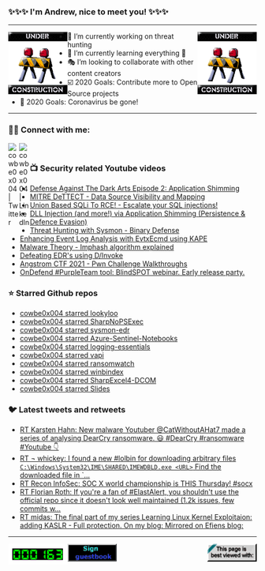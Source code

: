 ### ✨✨✨ I'm Andrew, nice to meet you! ✨✨✨

---
<img align="left" width="120px" src="https://raw.githubusercontent.com/cowbe0x004/cowbe0x004/master/images/image004.gif" />
<img align="right" width="120px" src="https://raw.githubusercontent.com/cowbe0x004/cowbe0x004/master/images/image004.gif" />

- 📖 I’m currently working on threat hunting
- 📘 I’m currently learning everything 🤣
- 🎭 I’m looking to collaborate with other content creators
- ☑️ 2020 Goals: Contribute more to Open Source projects
- 🦠 2020 Goals: Coronavirus be gone!

---

### 🤝🏽 Connect with me:
[<img align="left" alt="cowbe0x004 | Twitter" width="22px" src="https://cdn.jsdelivr.net/npm/simple-icons@v3/icons/twitter.svg" />][twitter]
[<img align="left" alt="cowbe0x004 | LinkedIn" width="22px" src="https://cdn.jsdelivr.net/npm/simple-icons@v3/icons/linkedin.svg" />][linkedin]

<!--
[<img align="left" alt="cowbe0x004.com" width="22px" src="https://raw.githubusercontent.com/iconic/open-iconic/master/svg/globe.svg" />][website]
[<img align="left" alt="cowbe0x004 | YouTube" width="22px" src="https://cdn.jsdelivr.net/npm/simple-icons@v3/icons/youtube.svg" />][youtube]
[<img align="left" alt="cowbe0x004 | Instagram" width="22px" src="https://cdn.jsdelivr.net/npm/simple-icons@v3/icons/instagram.svg" />][instagram]
-->

<br />

### 📺 Security related Youtube videos
<!-- YOUTUBE:START -->
- [Defense Against The Dark Arts Episode 2: Application Shimming](https://www.youtube.com/watch?v=FPJHko9H6TE)
- [MITRE DeTTECT - Data Source Visibility and Mapping](https://www.youtube.com/watch?v=EXnutTLKS5o)
- [Union Based SQLi To RCE! - Escalate your SQL injections!](https://www.youtube.com/watch?v=yHpPVEVd2Cw)
- [DLL Injection (and more!) via Application Shimming (Persistence & Defence Evasion)](https://www.youtube.com/watch?v=RQuwJUIiSEA)
- [Threat Hunting with Sysmon - Binary Defense](https://www.youtube.com/watch?v=pnnnCgTyZo8)
- [Enhancing Event Log Analysis with EvtxEcmd using KAPE](https://www.youtube.com/watch?v=BIkyWexMF0I)
- [Malware Theory - Imphash algorithm explained](https://www.youtube.com/watch?v=fWV8Dh_RBZU)
- [Defeating EDR's using D/Invoke](https://www.youtube.com/watch?v=d_Z_WV9fp9Q)
- [Angstrom CTF 2021 - Pwn Challenge Walkthroughs](https://www.youtube.com/watch?v=2pqG6opzrug)
- [OnDefend #PurpleTeam tool: BlindSPOT webinar. Early release party.](https://www.youtube.com/watch?v=7EqFdERUQYM)
<!-- YOUTUBE:END -->

### ⭐ Starred Github repos
<!-- GITHUB_STAR:START -->
- [cowbe0x004 starred lookyloo](https://github.com/Lookyloo/lookyloo)
- [cowbe0x004 starred SharpNoPSExec](https://github.com/juliourena/SharpNoPSExec)
- [cowbe0x004 starred sysmon-edr](https://github.com/ion-storm/sysmon-edr)
- [cowbe0x004 starred Azure-Sentinel-Notebooks](https://github.com/Azure/Azure-Sentinel-Notebooks)
- [cowbe0x004 starred logging-essentials](https://github.com/JSCU-NL/logging-essentials)
- [cowbe0x004 starred vapi](https://github.com/roottusk/vapi)
- [cowbe0x004 starred ransomwatch](https://github.com/captainGeech42/ransomwatch)
- [cowbe0x004 starred winbindex](https://github.com/m417z/winbindex)
- [cowbe0x004 starred SharpExcel4-DCOM](https://github.com/rvrsh3ll/SharpExcel4-DCOM)
- [cowbe0x004 starred Slides](https://github.com/sbousseaden/Slides)
<!-- GITHUB_STAR:END -->

### 🐦 Latest tweets and retweets
<!-- TWEETS:START -->
- [RT Karsten Hahn: New malware Youtuber @CatWithoutAHat7 made a series of analysing DearCry ransomware. 😃 #DearCry #ransomware #Youtube 👇](https://twitter.com/struppigel/status/1371515185609969667)
- [RT ¬ whickey: I found a new #lolbin for downloading arbitrary files `C:\Windows\System32\IME\SHARED\IMEWDBLD.exe <URL>` Find the downloaded file in `...](https://twitter.com/notwhickey/status/1367493406835040265)
- [RT Recon InfoSec: SOC X world championship is THIS Thursday! #socx](https://twitter.com/Recon_InfoSec/status/1366419712884809734)
- [RT Florian Roth: If you're a fan of #ElastAlert, you shouldn't use the official repo since it doesn't look well maintained (1.2k issues, few commits w...](https://twitter.com/cyb3rops/status/1363797740950614017)
- [RT midas: The final part of my series Learning Linux Kernel Exploitaion: adding KASLR - Full protection. On my blog:  Mirrored on Efiens blog:](https://twitter.com/_lkmidas/status/1357656147138801665)
<!-- TWEETS:END -->

---

[<img align="left" width="120px" src="https://raw.githubusercontent.com/cowbe0x004/cowbe0x004/master/images/visitors.gif" />][visitor]
[<img align="left" alt="Sign My Guestbook" width="100px" src="https://raw.githubusercontent.com/cowbe0x004/cowbe0x004/master/images/sign_guest_book.gif" />][guestbook]
[<img align="right" width="100px" src="https://raw.githubusercontent.com/cowbe0x004/cowbe0x004/master/images/netscape.gif" />][netscape]


[website]: https://cowbe0x004.com
[twitter]: https://twitter.com/cowbe0x004
[youtube]: https://youtube.com/
[instagram]: https://instagram.com/
[linkedin]: https://www.linkedin.com/in/anhuang/
[guestbook]: https://github.com/cowbe0x004/cowbe0x004/issues
[netscape]: https://github.com/cowbe0x004/cowbe0x004
[visitor]: https://github.com/cowbe0x004/cowbe0x004
